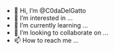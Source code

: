 - 👋 Hi, I’m @C0daDelGatto
- 👀 I’m interested in ...
- 🌱 I’m currently learning ...
- 💞️ I’m looking to collaborate on ...
- 📫 How to reach me ...

<!---
C0daDelGatto/C0daDelGatto is a ✨ special ✨ repository because its `README.md` (this file) appears on your GitHub profile.
You can click the Preview link to take a look at your changes.
--->
